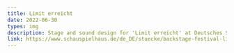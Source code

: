 ```yaml
---
title: Limit erreicht
date: 2022-06-30
types: img
description: Stage and sound design for 'Limit erreicht' at Deutsches Schauspielhaus
link: https://www.schauspielhaus.de/de_DE/stuecke/backstage-festival-limit-erreicht.1325841
---
```

